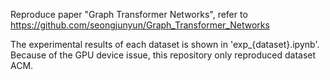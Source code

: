 Reproduce paper "Graph Transformer Networks", refer to https://github.com/seongjunyun/Graph_Transformer_Networks

The experimental results of each dataset is shown in 'exp_{dataset}.ipynb'. Because of the GPU device issue, this repository only reproduced dataset ACM.